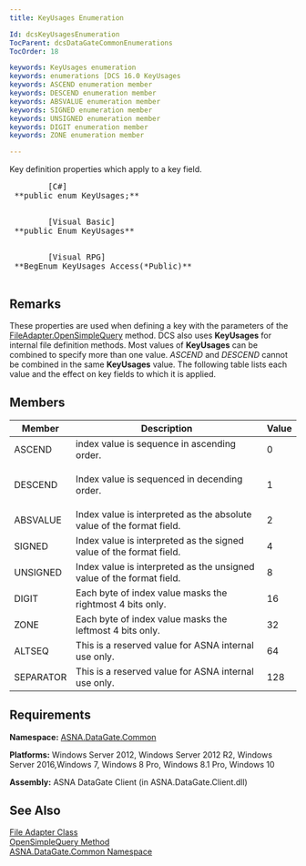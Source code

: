 ```yaml
---
title: KeyUsages Enumeration

Id: dcsKeyUsagesEnumeration
TocParent: dcsDataGateCommonEnumerations
TocOrder: 18

keywords: KeyUsages enumeration
keywords: enumerations [DCS 16.0 KeyUsages
keywords: ASCEND enumeration member
keywords: DESCEND enumeration member
keywords: ABSVALUE enumeration member
keywords: SIGNED enumeration member
keywords: UNSIGNED enumeration member
keywords: DIGIT enumeration member
keywords: ZONE enumeration member

---
```


Key definition properties which apply to a key field.<span style="MARGIN-BOTTOM: 0.8em" />
<pre class="prettyprint">
        <span class="lang">[C#]</span>
 **public enum KeyUsages;** 
      </pre>
<pre class="prettyprint">
        <span class="lang">[Visual Basic] </span>
 **public Enum KeyUsages** 
      </pre>
<pre class="prettyprint">
        <span class="lang">[Visual RPG]</span>
 **BegEnum KeyUsages Access(*Public)** 
      </pre>

## Remarks

These properties are used when defining a key with the parameters of the [ FileAdapter.OpenSimpleQuery](file-adapter-class-open-simple-query-method.html) method. DCS also uses **KeyUsages** for internal file definition methods. Most values of **KeyUsages** can be combined to specify more than one value. *ASCEND* and *DESCEND* cannot be combined in the same **KeyUsages** value. The following table lists each value and the effect on key fields to which it is applied.
## Members



| Member | Description | Value |
| ---- | ---- | ---- |
| ASCEND | index value is sequence in ascending order. | 0 |
| DESCEND | <p>Index value is sequenced in decending order. | 1 |
| ABSVALUE | Index value is interpreted as the absolute value of the format field. | 2 |
| SIGNED | Index value is interpreted as the signed value of the format field. | 4 |
| UNSIGNED | Index value is interpreted as the unsigned value of the format field. | 8 |
| DIGIT | Each byte of index value masks the rightmost 4 bits only. | 16 |
| ZONE | Each byte of index value masks the leftmost 4 bits only. | 32 |
| ALTSEQ | This is a reserved value for ASNA internal use only. | 64 |
| SEPARATOR | This is a reserved value for ASNA internal use only. | 128 |



## Requirements

**Namespace:** [ASNA.DataGate.Common](datagate-common-namespace.html) 

**Platforms:** Windows Server 2012, Windows Server 2012 R2, Windows Server 2016,Windows 7, Windows 8 Pro, Windows 8.1 Pro, Windows 10

**Assembly:** ASNA DataGate Client (in ASNA.DataGate.Client.dll)
## See Also


[File Adapter Class](file-adapter-class.html)
      <br />
[OpenSimpleQuery Method](file-adapter-class-open-simple-query-method.html)
      <br />
[ASNA.DataGate.Common Namespace](datagate-common-namespace.html)

